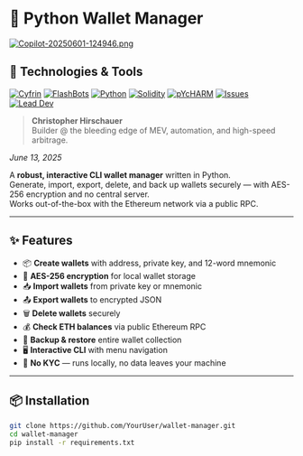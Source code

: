# 🦊 Python Wallet Manager
[![Copilot-20250601-124946.png](https://i.postimg.cc/P5TQq2RL/Copilot-20250601-124946.png)](https://postimg.cc/QHYT4kss)

## 🔧 Technologies & Tools

[![Cyfrin](https://img.shields.io/badge/Cyfrin-Audit%20Ready-005030?logo=shield&labelColor=F47321)](https://www.cyfrin.io/)
[![FlashBots](https://img.shields.io/pypi/v/finta?label=Finta&logo=python&logoColor=2774AE&labelColor=FFD100)](https://www.flashbots.net/)
[![Python](https://img.shields.io/badge/Python-3.11-003057?logo=python&labelColor=B3A369)](https://www.python.org/)
[![Solidity](https://img.shields.io/badge/Solidity-0.8.20-7BAFD4?logo=ethereum&labelColor=4B9CD3)](https://docs.soliditylang.org)
[![pYcHARM](https://img.shields.io/badge/Built%20with-PyCharm-782F40?logo=pycharm&logoColor=CEB888)](https://www.jetbrains.com/pycharm/)
[![Issues](https://img.shields.io/github/issues/74Thirsty/wallet.svg?color=hotpink&labelColor=brightgreen)](https://github.com/74Thirsty/wallet/issues)
[![Lead Dev](https://img.shields.io/badge/C.Hirschauer-Lead%20Developer-041E42?logo=parrotsecurity&labelColor=8D817B)](https://christopherhirschauer.bio)


> <p><strong>Christopher Hirschauer</strong><br>
> Builder @ the bleeding edge of MEV, automation, and high-speed arbitrage.<br>
<em>June 13, 2025</em></p>

A **robust, interactive CLI wallet manager** written in Python.  
Generate, import, export, delete, and back up wallets securely — with AES-256 encryption and no central server.  
Works out-of-the-box with the Ethereum network via a public RPC.

---

## ✨ Features

- 📦 **Create wallets** with address, private key, and 12-word mnemonic
- 🔐 **AES-256 encryption** for local wallet storage
- 📥 **Import wallets** from private key or mnemonic
- 📤 **Export wallets** to encrypted JSON
- 🗑 **Delete wallets** securely
- 💰 **Check ETH balances** via public Ethereum RPC
- 💾 **Backup & restore** entire wallet collection
- 🖥 **Interactive CLI** with menu navigation
- 🚫 **No KYC** — runs locally, no data leaves your machine

---

## 📦 Installation

```bash
git clone https://github.com/YourUser/wallet-manager.git
cd wallet-manager
pip install -r requirements.txt

